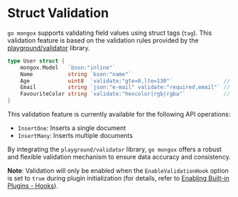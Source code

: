 # Struct Validation

`go mongox` supports validating field values using struct tags (`tag`). This validation feature is based on the validation rules provided by the [playground/validator](https://github.com/go-playground/validator) library.

```go
type User struct {
	mongox.Model   `bson:"inline"`
	Name           string `bson:"name"`
	Age            uint8  `validate:"gte=0,lte=130"`                // Ensures age is between 0 and 130
	Email          string `json:"e-mail" validate:"required,email"` // Indicates this field is required and must be in a valid email format during validation.
	FavouriteColor string `validate:"hexcolor|rgb|rgba"`            // Ensures the provided color value is either a hex color code or in RGB/RGBA format.
}
```

This validation feature is currently available for the following API operations:
- `InsertOne`: Inserts a single document
- `InsertMany`: Inserts multiple documents

By integrating the `playground/validator` library, `go mongox` offers a robust and flexible validation mechanism to ensure data accuracy and consistency.

**Note**: Validation will only be enabled when the `EnableValidationHook` option is set to `true` during plugin initialization (for details, refer to [Enabling Built-in Plugins - Hooks](../plugins/plugins#enabling-built-in-plugins-hooks)).